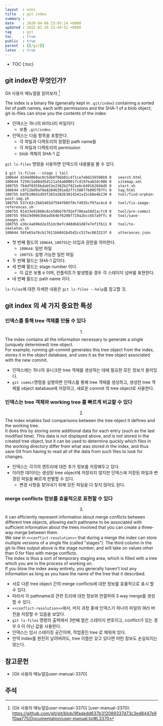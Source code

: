 ```yaml
---
layout  : wiki
title   : git index
summary : 
date    : 2020-04-06 23:05:14 +0900
updated : 2022-01-16 13:49:51 +0900
tag     : git
toc     : true
public  : true
parent  : [[/git]]
latex   : true
---
```

* TOC
{:toc}

## git index란 무엇인가?

Git 사용자 매뉴얼을 읽어보자.[^user-manual-3370]

>
The index is a binary file (generally kept in `.git/index`) containing a sorted list of path names,
each with permissions and the SHA-1 of a blob object; git-ls-files can show you the contents of the index:

- 인덱스는 하나의 바이너리 파일이다
    - 보통 `.git/index`.
- 인덱스는 다음 항목을 포함한다.
    - 각 파일과 디렉토리의 정렬된 path name들
    - 각 파일과 디렉토리의 permission
    - blob 객체의 SHA-1 값

`git ls-files` 명령을 사용하면 인덱스의 내용물을 볼 수 있다.

```
$ git ls-files --stage | tail
100644 d344d060ac0c5db0f9bb01c4f1ce7e0d156598b9 0	search.html
100644 f259c5a08dd5d121a34a000017cd197ea02dc90b 0	sitemap.xml
100755 764df0355bdab53e2362b2f821e6c649162694d5 0	start.sh
100644 c9712bd9af8e82846391e82f7c50077b095f87fc 0	tag.html
100755 bdfb10641d93f265a382b3014341a15c68e4b139 0	tool/find-orphan-post-img.sh
100755 537c62c2bb5465d7594f085f8cf4935cf07ac4c4 0	tool/fix-image-references.sh
100755 01433e92888c8ce58bb79792ef786aa58d1acfc9 0	tool/pre-commit
100755 95b19d9863b6ad564bf6208f719a2bcc657a9ffc 0	tool/save-images.sh
100755 e36c4a696d2e351dc0efcd40db81d87e7ef1fb11 0	tool/to-skeleton.sh
100644 50fe65a76cb17611bb041bd5d2cc517ec863323f 0	utterances.json
```

- 첫 번째 필드의 `100644`, `100755`는 타입과 권한을 의미한다.
    - `100644`: 일반 파일
    - `100755`: 실행 가능한 일반 파일
- 두 번째 필드는 SHA-1 값이다.
- 세 번째 필드는 stage number 이다.
    - 이 값은 보통 `0` 이며, 컨플릭트가 발생했을 경우 각 스테이지 넘버를 표현한다.
- 네 번째 필드는 path name 이다.

`ls-files`에 대한 자세한 내용은 `git ls-files --help`를 참고할 것.

## git index 의 세 가지 중요한 특성
### 인덱스를 통해 tree 객체를 만들 수 있다

>
$$1.$$ The index contains all the information necessary to generate a single (uniquely determined) tree object.  
For example, running git-commit generates this tree object from the index, stores it in the object database, and uses it as the tree object associated with the new commit.

- 인덱스에는 하나의 유니크한 tree 객체를 생성하는 데에 필요한 모든 정보가 들어있다.
- `git commit`명령을 실행하면 인덱스를 통해 tree 객체를 생성하고, 생성한 tree 객체를 object database에 저장하고, 새로운 commit 의 tree object로 사용한다.

### 인덱스는 tree 객체와 working tree 를 빠르게 비교할 수 있다

>
$$2.$$ The index enables fast comparisons between the tree object it defines and the working tree.  
It does this by storing some additional data for each entry (such as the last modified time).
This data is not displayed above, and is not stored in the created tree object, but it can be used to determine quickly which files in the working directory differ from what was stored in the index, and thus save Git from having to read all of the data from such files to look for changes.

- 인덱스는 각각의 엔트리에 대한 추가 정보를 저장해두고 있다.
- 이러한 데이터는 생성된 tree object에 저장되지 않지만 인덱스에 저장된 파일과 변경된 파일을 빠르게 판별할 수 있다.
    - 변경 사항을 찾아내기 위해 모든 파일을 다 찾지 않아도 된다.

### merge conflicts 정보를 효율적으로 표현할 수 있다

>
$$3.$$ It can efficiently represent information about merge conflicts between different tree objects, allowing each pathname to be associated with sufficient information about the trees involved that you can create a three-way merge between them.  
We saw in `<<conflict-resolution>>` that during a merge the index can store multiple versions of a single file (called "stages").  The third column in the git-ls-files output above is the stage number, and will take on values other than 0 for files with merge conflicts.  
The index is thus a sort of temporary staging area, which is filled with a tree which you are in the process of working on.  
If you blow the index away entirely, you generally haven't lost any information as long as you have the name of the tree that it described.

- 서로 다른 tree object 간의 merge conflicts에 대한 정보를 효율적으로 표시 할 수 있다.
- 따라서 각 pathname과 관련 트리에 대한 정보와 연결하여 3 way merge를 생성할 수 있다.
- `<<conflict-resolution>>`에서, 머지 과정 중에 인덱스가 하나의 파일의 여러 버전을 저장할 수 있음을 보았다.
- `git ls-files` 명령의 출력에서 3번째 열은 스테이지 번호이고, conflict가 있는 경우 0 이 아닌 값을 사용한다.
- 인덱스는 임시 스테이징 공간이며, 작업중인 tree 로 채워져 있다.
- 만약 index를 완전히 날려버려도, tree 이름만 갖고 있다면 어떤 정보도 손실되지는 않는다.

## 참고문헌

- [Git 사용자 매뉴얼][user-manual-3370]

## 주석

[^user-manual-3370]: [Git 사용자 매뉴얼][user-manual-3370]
[user-manual-3370]: https://github.com/git/git/blob/9fadedd637b312089337d73c3ed8447e9f0aa775/Documentation/user-manual.txt#L3370

